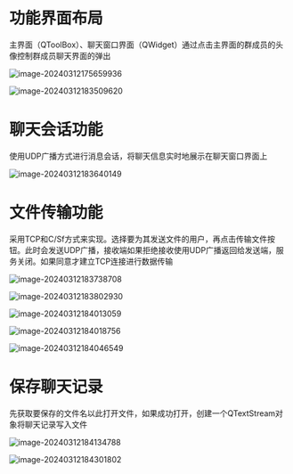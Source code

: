 # 功能界面布局

主界面（QToolBox）、聊天窗口界面（QWidget）通过点击主界面的群成员的头像控制群成员聊天界面的弹出

![image-20240312175659936](./assets/Readme/image-20240312175659936.png)

![image-20240312183509620](./assets/Readme/image-20240312183509620.png)

# 聊天会话功能

使用UDP广播方式进行消息会话，将聊天信息实时地展示在聊天窗口界面上

![image-20240312183640149](./assets/Readme/image-20240312183640149.png)

# 文件传输功能

采用TCP和C/Sf方式来实现。选择要为其发送文件的用户，再点击传输文件按钮。此时会发送UDP广播，接收端如果拒绝接收使用UDP广播返回给发送端，服务关闭。如果同意才建立TCP连接进行数据传输

![image-20240312183738708](./assets/Readme/image-20240312183738708.png)

![image-20240312183802930](./assets/Readme/image-20240312183802930.png)

![image-20240312184013059](./assets/Readme/image-20240312184013059.png)

![image-20240312184018756](./assets/Readme/image-20240312184018756.png)

![image-20240312184046549](./assets/Readme/image-20240312184046549.png)

# 保存聊天记录

先获取要保存的文件名以此打开文件，如果成功打开，创建一个QTextStream对象将聊天记录写入文件

![image-20240312184134788](./assets/Readme/image-20240312184134788.png)

![image-20240312184301802](./assets/Readme/image-20240312184301802.png)
